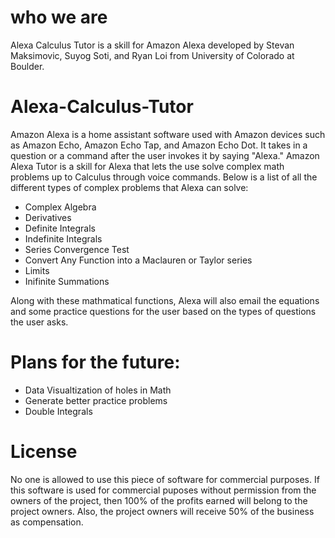# who we are
Alexa Calculus Tutor is a skill for Amazon Alexa developed by Stevan Maksimovic, Suyog Soti, and Ryan Loi from University of Colorado at Boulder.

# Alexa-Calculus-Tutor
Amazon Alexa is a home assistant software used with Amazon devices such as Amazon Echo, Amazon Echo Tap, and Amazon Echo Dot. It takes in a question or a command after the user invokes it by saying "Alexa." Amazon Alexa Tutor is a skill for Alexa that lets the use solve complex math problems up to Calculus through voice commands. Below is a list of all the different types of complex problems that Alexa can solve:

- Complex Algebra
- Derivatives
- Definite Integrals
- Indefinite Integrals
- Series Convergence Test
- Convert Any Function into a Maclauren or Taylor series
- Limits
- Inifinite Summations

Along with these mathmatical functions, Alexa will also email the equations and some practice questions for the user based on the types of questions the user asks.

# Plans for the future:
- Data Visualtization of holes in Math
- Generate better practice problems
- Double Integrals

# License
No one is allowed to use this piece of software for commercial purposes. If this software is used for commercial puposes without permission from the owners of the project, then 100% of the profits earned will belong to the project owners. Also, the project owners will receive 50% of the business as compensation.

